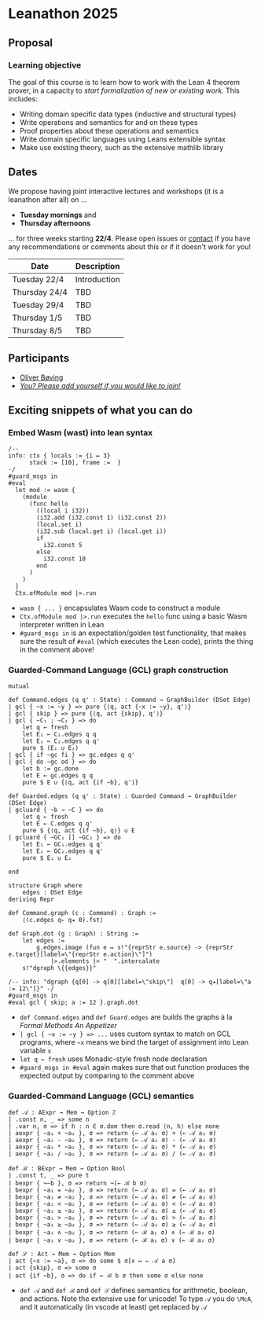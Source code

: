 # Leanathon 2025

## Proposal

### Learning objective

The goal of this course is to learn how to work with the Lean 4 theorem prover, in a capacity to _start formalization of new or existing work_. This includes:

- Writing domain specific data types (inductive and structural types)
- Write operations and semantics for and on these types
- Proof properties about these operations and semantics
- Write domain specific languages using Leans extensible syntax
- Make use existing theory, such as the extensive mathlib library

## Dates

We propose having joint interactive lectures and workshops (it is a leanathon after all) on ...

- **Tuesday mornings** and
- **Thursday afternoons**

... for three weeks starting **22/4**. Please open issues or [contact](mailto:oembo@dtu.dk) if you have any recommendations or comments about this or if it doesn't work for you!

| Date          | Description  |
| ------------- | ------------ |
| Tuesday 22/4  | Introduction |
| Thursday 24/4 | TBD          |
| Tuesday 29/4  | TBD          |
| Thursday 1/5  | TBD          |
| Thursday 8/5  | TBD          |

## Participants

- [Oliver Bøving](https://github.com/oeb25)
- [_You? Please add yourself if you would like to join!_](https://github.com/oembo-sse/leanathon-2025/edit/main/README.md)

## Exciting snippets of what you can do

### Embed Wasm (wast) into lean syntax

```lean
/--
info: ctx { locals := {i ↦ 3}
      stack := [10], frame :=  }
-/
#guard_msgs in
#eval
  let mod := wasm {
    (module
      (func hello
        ((local i i32))
        (i32.add (i32.const 1) (i32.const 2))
        (local.set i)
        (i32.sub (local.get i) (local.get i))
        if
          i32.const 5
        else
          i32.const 10
        end
      )
    )
  }
  Ctx.ofModule mod |>.run
```

- `wasm { ... }` encapsulates Wasm code to construct a module
- `Ctx.ofModule mod |>.run` executes the `hello` func using a basic Wasm interpreter written in Lean
- `#guard_msgs in` is an expectation/golden test functionality, that makes sure the result of `#eval` (which executes the Lean code), prints the thing in the comment above!

### Guarded-Command Language (GCL) graph construction

```lean
mutual

def Command.edges (q q' : State) : Command → GraphBuilder (DSet Edge)
| gcl { ~x := ~y } => pure {⟨q, act {~x := ~y}, q'⟩}
| gcl { skip } => pure {⟨q, act {skip}, q'⟩}
| gcl { ~C₁ ; ~C₂ } => do
    let q ← fresh
    let E₁ ← C₁.edges q q
    let E₂ ← C₂.edges q q'
    pure $ (E₁ ∪ E₂)
| gcl { if ~gc fi } => gc.edges q q'
| gcl { do ~gc od } => do
    let b := gc.done
    let E ← gc.edges q q
    pure $ E ∪ {⟨q, act {if ~b}, q'⟩}

def Guarded.edges (q q' : State) : Guarded Command → GraphBuilder (DSet Edge)
| gcluard { ~b → ~C } => do
    let q ← fresh
    let E ← C.edges q q'
    pure $ {⟨q, act {if ~b}, q⟩} ∪ E
| gcluard { ~GC₁ [] ~GC₂ } => do
    let E₁ ← GC₁.edges q q'
    let E₂ ← GC₂.edges q q'
    pure $ E₁ ∪ E₂

end

structure Graph where
    edges : DSet Edge
deriving Repr

def Command.graph (c : Command) : Graph :=
    ⟨(c.edges q▹ q◂ 0).fst⟩

def Graph.dot (g : Graph) : String :=
    let edges :=
        g.edges.image (fun e ↦ s!"{reprStr e.source} -> {reprStr e.target}[label=\"{reprStr e.action}\"]")
            |>.elements |> "  ".intercalate
    s!"dgraph \{{edges}}"

/-- info: "dgraph {q[0] -> q[0][label=\"skip\"]  q[0] -> q◂[label=\"a := 12\"]}" -/
#guard_msgs in
#eval gcl { skip; a := 12 }.graph.dot
```

- `def Command.edges` and `def Guard.edges` are builds the graphs à la _Formal Methods An Appetizer_
- `| gcl { ~x := ~y } => ...` uses custom syntax to match on GCL programs, where `~x` means we bind the target of assignment into Lean variable `x`
- `let q ← fresh` uses Monadic-style fresh node declaration
- `#guard_msgs in #eval` again makes sure that out function produces the expected output by comparing to the comment above

### Guarded-Command Language (GCL) semantics

```lean
def 𝒜 : AExpr → Mem → Option ℤ
| .const n, _ => some n
| .var n, σ => if h : n ∈ σ.dom then σ.read ⟨n, h⟩ else none
| aexpr { ~a₁ + ~a₂ }, σ => return (← 𝒜 a₁ σ) + (← 𝒜 a₂ σ)
| aexpr { ~a₁ - ~a₂ }, σ => return (← 𝒜 a₁ σ) - (← 𝒜 a₂ σ)
| aexpr { ~a₁ * ~a₂ }, σ => return (← 𝒜 a₁ σ) * (← 𝒜 a₂ σ)
| aexpr { ~a₁ / ~a₂ }, σ => return (← 𝒜 a₁ σ) / (← 𝒜 a₂ σ)

def ℬ : BExpr → Mem → Option Bool
| .const t, _ => pure t
| bexpr { ¬~b }, σ => return ¬(← ℬ b σ)
| bexpr { ~a₁ = ~a₂ }, σ => return (← 𝒜 a₁ σ) = (← 𝒜 a₂ σ)
| bexpr { ~a₁ ≠ ~a₂ }, σ => return (← 𝒜 a₁ σ) ≠ (← 𝒜 a₂ σ)
| bexpr { ~a₁ < ~a₂ }, σ => return (← 𝒜 a₁ σ) < (← 𝒜 a₂ σ)
| bexpr { ~a₁ ≤ ~a₂ }, σ => return (← 𝒜 a₁ σ) ≤ (← 𝒜 a₂ σ)
| bexpr { ~a₁ > ~a₂ }, σ => return (← 𝒜 a₁ σ) > (← 𝒜 a₂ σ)
| bexpr { ~a₁ ≥ ~a₂ }, σ => return (← 𝒜 a₁ σ) ≥ (← 𝒜 a₂ σ)
| bexpr { ~a₁ ∧ ~a₂ }, σ => return (← ℬ a₁ σ) ∧ (← ℬ a₂ σ)
| bexpr { ~a₁ ∨ ~a₂ }, σ => return (← ℬ a₁ σ) ∨ (← ℬ a₂ σ)

def 𝒮 : Act → Mem → Option Mem
| act {~x := ~a}, σ => do some $ σ[x ↦ ← 𝒜 a σ]
| act {skip}, σ => some σ
| act {if ~b}, σ => do if ← ℬ b σ then some σ else none
```

- `def 𝒜` and `def ℬ` and `def 𝒮` defines semantics for arithmetic, boolean, and actions. Note the extensive use for unicode! To type `𝒜` you do `\McA`, and it automatically (in vscode at least) get replaced by `𝒜`
